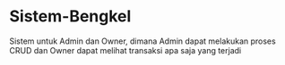 # Sistem-Bengkel
Sistem untuk Admin dan Owner, dimana Admin dapat melakukan proses CRUD dan Owner dapat melihat transaksi apa saja yang terjadi
